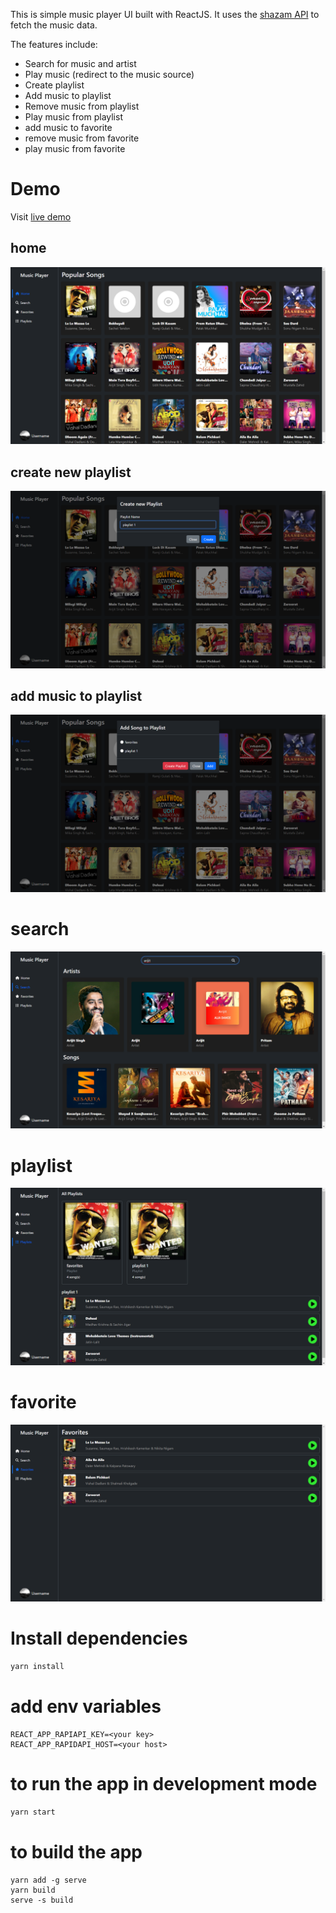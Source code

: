 This is simple music player UI built with ReactJS. It uses the [shazam API](https://rapidapi.com/apidojo/api/shazam) to fetch the music data.

The features include:

- Search for music and artist
- Play music (redirect to the music source)
- Create playlist
- Add music to playlist
- Remove music from playlist
- Play music from playlist
- add music to favorite
- remove music from favorite
- play music from favorite

# Demo

Visit [live demo](https://music-player-sudipta9.netlify.app/)

## home

![Home](demo/home.png)

## create new playlist

![create new playlist](demo/create-playlist.png)

## add music to playlist

![add music to playlist](demo/add-to-playlist.png)

# search

![Search](demo/search.png)

# playlist

![Playlist](demo/playlists.png)

# favorite

![Favorite](demo/favorites.png)

# Install dependencies
```bash
yarn install
```

# add env variables

```
REACT_APP_RAPIAPI_KEY=<your key>
REACT_APP_RAPIDAPI_HOST=<your host>
```

# to run the app in development mode

```Bash
yarn start
```

# to build the app

```
yarn add -g serve
yarn build
serve -s build
```